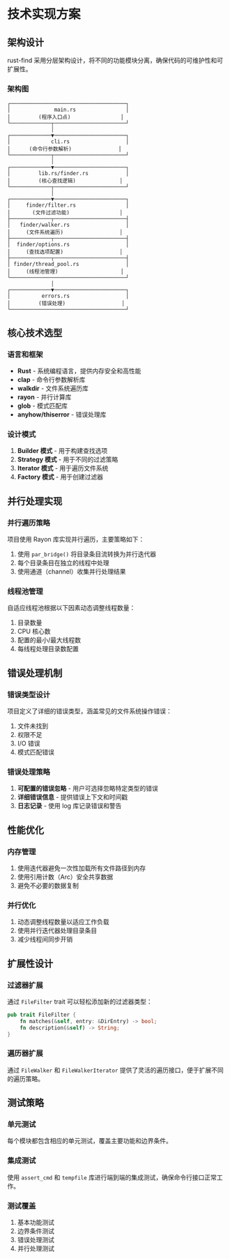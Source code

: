 # 技术实现方案

## 架构设计

rust-find 采用分层架构设计，将不同的功能模块分离，确保代码的可维护性和可扩展性。

### 架构图

```
┌─────────────────────────────────────┐
│              main.rs                │
│         (程序入口点)                │
└─────────────┬───────────────────────┘
              │
┌─────────────▼───────────────────────┐
│             cli.rs                  │
│      (命令行参数解析)               │
└─────────────┬───────────────────────┘
              │
┌─────────────▼───────────────────────┐
│         lib.rs/finder.rs            │
│         (核心查找逻辑)              │
└─────────────┬───────────────────────┘
              │
┌─────────────▼───────────────────────┐
│     finder/filter.rs                │
│       (文件过滤功能)                │
├─────────────┬───────────────────────┤
│   finder/walker.rs                  │
│     (文件系统遍历)                  │
├─────────────┬───────────────────────┤
│  finder/options.rs                  │
│     (查找选项配置)                  │
├─────────────┬───────────────────────┤
│ finder/thread_pool.rs               │
│     (线程池管理)                    │
└─────────────────────────────────────┘
              │
┌─────────────▼───────────────────────┐
│          errors.rs                  │
│         (错误处理)                  │
└─────────────────────────────────────┘
```

## 核心技术选型

### 语言和框架

- **Rust** - 系统编程语言，提供内存安全和高性能
- **clap** - 命令行参数解析库
- **walkdir** - 文件系统遍历库
- **rayon** - 并行计算库
- **glob** - 模式匹配库
- **anyhow/thiserror** - 错误处理库

### 设计模式

1. **Builder 模式** - 用于构建查找选项
2. **Strategy 模式** - 用于不同的过滤策略
3. **Iterator 模式** - 用于遍历文件系统
4. **Factory 模式** - 用于创建过滤器

## 并行处理实现

### 并行遍历策略

项目使用 Rayon 库实现并行遍历，主要策略如下：

1. 使用 `par_bridge()` 将目录条目流转换为并行迭代器
2. 每个目录条目在独立的线程中处理
3. 使用通道（channel）收集并行处理结果

### 线程池管理

自适应线程池根据以下因素动态调整线程数量：

1. 目录数量
2. CPU 核心数
3. 配置的最小/最大线程数
4. 每线程处理目录数配置

## 错误处理机制

### 错误类型设计

项目定义了详细的错误类型，涵盖常见的文件系统操作错误：

1. 文件未找到
2. 权限不足
3. I/O 错误
4. 模式匹配错误

### 错误处理策略

1. **可配置的错误忽略** - 用户可选择忽略特定类型的错误
2. **详细错误信息** - 提供错误上下文和时间戳
3. **日志记录** - 使用 log 库记录错误和警告

## 性能优化

### 内存管理

1. 使用迭代器避免一次性加载所有文件路径到内存
2. 使用引用计数（Arc）安全共享数据
3. 避免不必要的数据复制

### 并行优化

1. 动态调整线程数量以适应工作负载
2. 使用并行迭代器处理目录条目
3. 减少线程间同步开销

## 扩展性设计

### 过滤器扩展

通过 `FileFilter` trait 可以轻松添加新的过滤器类型：

```rust
pub trait FileFilter {
    fn matches(&self, entry: &DirEntry) -> bool;
    fn description(&self) -> String;
}
```

### 遍历器扩展

通过 `FileWalker` 和 `FileWalkerIterator` 提供了灵活的遍历接口，便于扩展不同的遍历策略。

## 测试策略

### 单元测试

每个模块都包含相应的单元测试，覆盖主要功能和边界条件。

### 集成测试

使用 `assert_cmd` 和 `tempfile` 库进行端到端的集成测试，确保命令行接口正常工作。

### 测试覆盖

1. 基本功能测试
2. 边界条件测试
3. 错误处理测试
4. 并行处理测试